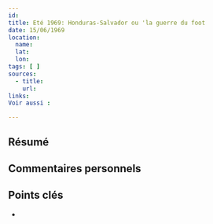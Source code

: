 ```yaml
---
id: 
title: Eté 1969: Honduras-Salvador ou 'la guerre du foot
date: 15/06/1969
location:
  name:
  lat:
  lon:
tags: [ ]
sources:
  - title: 
    url: 
links:
Voir aussi :

---
```


## Résumé

## Commentaires personnels

## Points clés
- 

